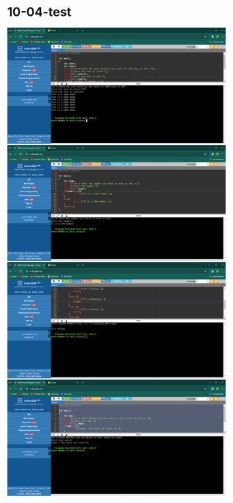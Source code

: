 # 10-04-test
![alt text](<Screenshot 2024-04-10 165005.png>) ![alt text](<Screenshot 2024-04-10 163708.png>) ![alt text](<Screenshot 2024-04-10 163357.png>) ![alt text](<Screenshot 2024-04-10 162608.png>)